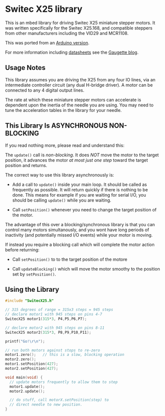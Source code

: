 Switec X25 library
==================

This is an mbed library for driving Switec X25 miniature
stepper motors. It was written specifically for the Switec X25.168,
and compatible steppers from other manufacturers including the
VID29 and MCR1108.

This was ported from an [Arduino version](https://github.com/clearwater/SwitecX25).

For more information including [datasheets](http://guy.carpenter.id.au/gaugette/resources) see the [Gaugette blog](http://guy.carpenter.id.au/gaugette/).

Usage Notes
-----------
This library assumes you are driving the X25 from any four IO lines,
via an intermediate controller circuit (any dual H-bridge driver).
A motor can be connected to any 4 digital output lines.

The rate at which these miniature stepper motors
can accelerate is dependent upon the inertia
of the needle you are using.  You may need to tune the acceleration
tables in the library for your needle.


This Library Is ASYNCHRONOUS NON-BLOCKING
-----------------------------------------
If you read nothing more, please read and understand this:

The ```update()``` call is _non-blocking_.  It does _NOT_ move
the motor to the target position, it advances the motor _at most
just one step_ toward the target position and returns.

The correct way to use this library asynchronously is:

- Add a call to ```update()``` inside your main loop.  It should be called as frequently as possible.  It will return quickly if there is nothing to be done.  This means for example if you are waiting for serial I/O, you should be calling ```update()``` while you are waiting.

- Call ```setPosition()``` whenever you need to change the target position of the motor.

The advantage of this over a blocking/synchronous library is that you can
control many motors simultanously, and you wont have long periods of inactivity
(and potentially missed I/O events) while your motor is moving.

If instead you require a blocking call which will complete the motor action before returning:

- Call ```setPosition()``` to to the target position of the motore

- Call ```updateBlocking()``` which will move the motor smoothy to the position set by ```setPosition()```.

Using the Library
-----------------

```C++
#include "SwitecX25.h"

// 315 degrees of range = 315x3 steps = 945 steps
// declare motor1 with 945 steps on pins 4-7
SwitecX25 motor1(315*3, P4,P5,P6,P7);

// declare motor2 with 945 steps on pins 8-11
SwitecX25 motor2(315*3, P8,P9,P10,P11);

printf("Go!\r\n");

// run both motors against stops to re-zero
motor1.zero();   // this is a slow, blocking operation
motor2.zero();  
motor1.setPosition(427);
motor2.setPosition(427);

void main(void) {
  // update motors frequently to allow them to step
  motor1.update();
  motor2.update();

  // do stuff, call motorX.setPosition(step) to
  // direct needle to new position.
}

```

